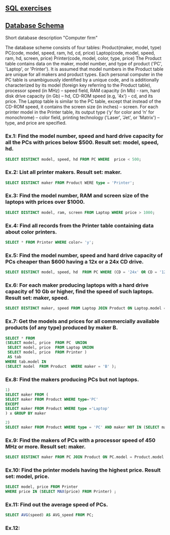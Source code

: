 ## [SQL exercises](https://sql-ex.ru/exercises/index.php?act=learn&Lang=1#resPlace)
## **[Database Schema](https://sql-ex.ru/help/select13.php#db_1)**
Short database description "Computer firm"

The database scheme consists of four tables:
Product(maker, model, type)
PC(code, model, speed, ram, hd, cd, price)
Laptop(code, model, speed, ram, hd, screen, price)
Printer(code, model, color, type, price)
The Product table contains data on the maker, model number, and type of product ('PC', 'Laptop', or 'Printer'). It is assumed that model numbers in the Product table are unique for all makers and product types. Each personal computer in the PC table is unambiguously identified by a unique code, and is additionally characterized by its model (foreign key referring to the Product table), processor speed (in MHz) – speed field, RAM capacity (in Mb) - ram, hard disk drive capacity (in Gb) – hd, CD-ROM speed (e.g, '4x') - cd, and its price. The Laptop table is similar to the PC table, except that instead of the CD-ROM speed, it contains the screen size (in inches) – screen. For each printer model in the Printer table, its output type (‘y’ for color and ‘n’ for monochrome) – color field, printing technology ('Laser', 'Jet', or 'Matrix') – type, and price are specified.

### Ex.1: Find the model number, speed and hard drive capacity for all the PCs with prices below $500. Result set: model, speed, hd.

```sql
SELECT DISTINCT model, speed, hd FROM PC WHERE  price < 500;
```

### Ex.2: List all printer makers. Result set: maker.

```sql
SELECT DISTINCT maker FROM Product WERE type = 'Printer';
```
### Ex.3: Find the model number, RAM and screen size of the laptops with prices over $1000.
```sql
SELECT DISTINCT model, ram, screen FROM Laptop WHERE price > 1000;
```
### Ex.4: Find all records from the Printer table containing data about color printers.
```sql
SELECT * FROM Printer WHERE color= 'y';
```

### Ex.5: Find the model number, speed and hard drive capacity of PCs cheaper than $600 having a 12x or a 24x CD drive.
```sql
SELECT DISTINCT model, speed, hd  FROM PC WHERE (CD = '24x' OR CD = '12x') AND price < 600;
```
### Ex.6: For each maker producing laptops with a hard drive capacity of 10 Gb or higher, find the speed of such laptops. Result set: maker, speed.
```sql
SELECT DISTINCT maker, speed FROM Laptop JOIN Product ON Laptop.model = Product.model WHERE hd>=10;
```
### Ex.7: Get the models and prices for all commercially available products (of any type) produced by maker B.
```sql
SELECT * FROM 
(SELECT model, price  FROM PC  UNION
 SELECT model, price  FROM Laptop UNION
 SELECT model, price  FROM Printer ) 
 AS tab
WHERE tab.model IN 
(SELECT model  FROM Product  WHERE maker = 'B' );
```
### Ex.8: Find the makers producing PCs but not laptops.
```sql
1)
SELECT maker FROM (
SELECT maker FROM Product WHERE type='PC'
EXCEPT
SELECT maker FROM Product WHERE type ='Laptop'
) x GROUP BY maker
```

```sql
2)
SELECT maker FROM Product WHERE type = 'PC' AND maker NOT IN (SELECT maker FROM Product WHERE type = 'Laptop') GROUP BY maker;
```
### Ex.9: Find the makers of PCs with a processor speed of 450 MHz or more. Result set: maker.

```sql
SELECT DISTINCT maker FROM PC JOIN Product ON PC.model = Product.model WHERE speed>=450;
```
### Ex.10: Find the printer models having the highest price. Result set: model, price.

```sql
SELECT model, price FROM Printer																
WHERE price IN (SELECT MAX(price) FROM Printer)	;
```

### Ex.11: Find out the average speed of PCs.
```sql
SELECT AVG(speed) AS AVG_speed FROM PC;
```
### Ex.12:
```sql

```
